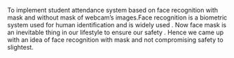 


To implement student attendance system based on face recognition with mask and without mask of webcam’s images.Face recognition is a biometric system used for human identification and is widely used . Now face mask is an inevitable thing in our lifestyle to ensure our safety . Hence we came up with an idea of face recognition with mask and not compromising safety to slightest.
